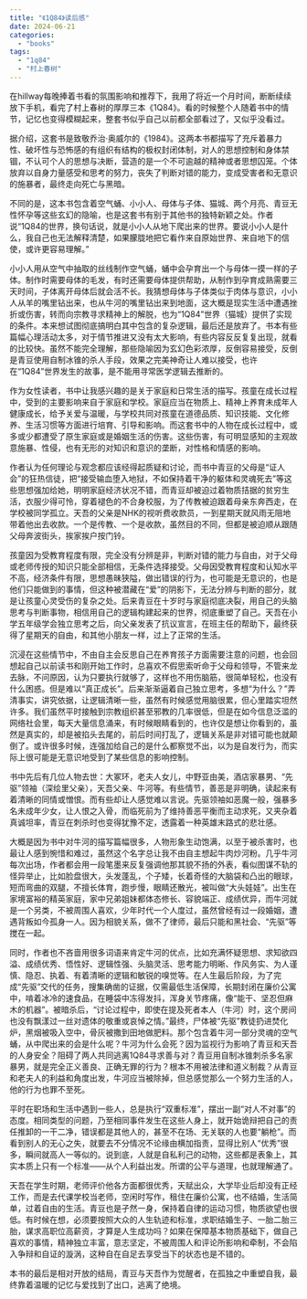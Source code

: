 ```yaml
---
title: "《1Q84》读后感"
date: 2024-06-21
categories: 
  - "books"
tags: 
  - "1q84"
  - "村上春树"
---
```


在hillway每晚捧着书看的氛围影响和推荐下，我用了将近一个月时间，断断续续放下手机，看完了村上春树的厚厚三本《1Q84》。看的时候整个人随着书中的情节，记忆也变得模糊起来，整套书似乎自己以前都全部看过了，又似乎没看过。

据介绍，这套书是致敬乔治·奥威尔的《1984》。这两本书都描写了充斥着暴力性、破坏性与恐怖感的有组织有结构的极权封闭体制，对人的思想控制和身体禁锢，不认可个人的思想与决断，营造的是一个不可逾越的精神或者思想囚笼。个体放弃以自身力量感受和思考的努力，丧失了判断对错的能力，变成受害者和无意识的施暴者，最终走向死亡与黑暗。

不同的是，这本书包含着空气蛹、小小人、母体与子体、猫城、两个月亮、青豆无性怀孕等这些玄幻的隐喻，也是这套书有别于其他书的独特新颖之处。作者说“1Q84的世界，换句话说，就是小小人从地下爬出来的世界。要说小小人是什么，我自己也无法解释清楚，如果朦胧地把它看作来自原始世界、来自地下的信使，或许更容易理解。”

小小人用从空气中抽取的丝线制作空气蛹，蛹中会孕育出一个与母体一摸一样的子体。制作时需要母体的毛发，有时还需要母体提供帮助，从制作到孕育成熟需要三天时间，子体离开母体后就会活不长。我猜想母体与子体类似于肉体与意识，小小人从羊的嘴里钻出来，也从牛河的嘴里钻出来到地面，这大概是现实生活中遭遇挫折或伤害，转而向宗教寻求精神上的解脱，也为“1Q84”世界（猫城）提供了实现的条件。本来想试图彻底搞明白其中包含的复杂逻辑，最后还是放弃了。书本有些篇幅心理活动太多，对于情节推进又没有太大影响，有些内容反反复复出现，就看的比较快。虽然不能完全理解，那些隐喻因为玄幻色彩浓厚，反倒容易接受，反倒是青豆使用自制冰锥的杀人手段，效果之完美神奇让人难以接受，也许在“1Q84”世界发生的故事，是不能用寻常医学逻辑去推断的。

作为女性读者，书中让我感兴趣的是关于家庭和日常生活的描写。孩童在成长过程中，受到的主要影响来自于家庭和学校。家庭应当在物质上、精神上养育未成年人健康成长，给予关爱与温暖，与学校共同对孩童在道德品质、知识技能、文化修养、生活习惯等方面进行培育、引导和影响。而这套书中的人物在成长过程中，或多或少都遭受了原生家庭或是婚姻生活的伤害。这些伤害，有可明显感知的主观故意施暴、性侵，也有无形的对知识和意识的垄断，对性格和情感的影响。

作者认为任何理论与观念都应该经得起质疑和讨论，而书中青豆的父母是“证人会”的狂热信徒，把“接受输血堕入地狱，不如保持着干净的躯体和灵魂死去”等这些思想强加给她，明明家庭经济状况不错，而青豆却被迫过着物质拮据的贫穷生活，衣服少得可怜，穿着褪色的不合身校服，为了传教被迫跟着母亲东奔西走，在学校被同学孤立。天吾的父亲是NHK的视听费收款员，一到星期天就风雨无阻地带着他出去收款。一个是传教、一个是收款，虽然目的不同，但都是被迫顺从跟随父母奔波街头，挨家挨户按门铃。

孩童因为受教育程度有限，完全没有分辨是非，判断对错的能力与自由，对于父母或老师传授的知识只能全部相信，无条件选择接受。父母因受教育程度和认知水平不高，经济条件有限，思想愚昧狭隘，做出错误的行为，也可能是无意识的，也是他们只能做到的事情，但这种被潜藏在“爱”的阴影下，无法分辨与判断的部分，就是让孩童心灵受伤的复杂之处。后来青豆在十岁时与家庭彻底决裂，用自己的头脑思考与判断事物，相信用自己的逻辑构建起来的世界，彻底重塑了自己。天吾在小学五年级学会独立思考之后，向父亲发表了抗议宣言，在班主任的帮助下，最终获得了星期天的自由，和其他小朋友一样，过上了正常的生活。

沉浸在这些情节中，不由自主会反思自己在养育孩子方面需要注意的问题，也会回想起自己以前读书和刚开始工作时，总喜欢不假思索听命于父母和领导，不管来龙去脉，不问原因，认为只要执行就够了，这样也不用伤脑筋，很简单轻松，也没有什么困惑。但是难以“真正成长”。后来渐渐逼着自己独立思考，多想“为什么？”弄清事实，讲究依据，让逻辑清晰一些，虽然有时候感觉用脑很累，但心里踏实坦然许多。我们虽然平时接触到宗教组织甚至邪教的几率很低，但是在如今信息泛滥的网络社会里，每天大量信息涌来，有时候眼睛看到的，也许仅是想让你看到的，虽然是真实的，却是被掐头去尾的，前后时间打乱了，逻辑关系是非对错可能也就颠倒了。或许很多时候，连强加给自己的是什么都察觉不出，以为是自发行为，而实际上很可能是无意识地受到了某些信息的影响控制。

书中先后有几位人物去世：大冢环，老夫人女儿，中野亚由美，酒店家暴男、“先驱”领袖（深绘里父亲），天吾父亲、牛河等。有些情节，善恶是非明确，读起来有着清晰的同情或憎恨。而有些却让人感觉难以言说。先驱领袖如恶魔一般，强暴多名未成年少女，让人恨之入骨，而临死前为了维持善恶平衡而主动求死，又夹杂着真诚坦率，青豆在刺杀时也变得犹豫不定，透露着一种英雄末路式的悲壮感。

大概是因为书中对牛河的描写篇幅很多，人物形象生动饱满，以至于被杀害时，也最让人感到惋惜和难过，虽然这个名字总让我不由自主想起牛肉炒河粉。几乎牛河每次出场，作者都会用一段笔墨来反复强调他那其貌不扬的外表，看似图谋不轨的怪异举止，比如脸盘很大，头发蓬乱，个子矮，长着奇怪的大脑袋和凸出的眼球，短而弯曲的双腿，不擅长体育，跑步慢，眼睛还散光，被叫做“大头娃娃”。出生在家境富裕的精英家庭，家中兄弟姐妹都体态修长、容貌端正、成绩优异，而牛河就是一个另类，不被周围人喜欢，少年时代一个人度过，虽然曾经有过一段婚姻，遭遇背叛如今孤身一人。因为相貌关系，做不了律师，最后只能和黑社会、“先驱”等搅在一起。

同时，作者也不吝啬用很多词语来肯定牛河的优点，比如充满怀疑思想、求知欲四溢、成绩优秀、悟性好、逻辑性强、头脑灵活、思考能力明晰、作风务实、为人谨慎、隐忍、执着、有着清晰的逻辑和敏锐的嗅觉等。在人生最后阶段，为了完成“先驱”交代的任务，搜集确凿的证据，仅需最低生活保障，长期封闭在廉价公寓中，啃着冰冷的速食品，在睡袋中冻得发抖，浑身关节疼痛，像“能干、坚忍但麻木的机器”。被暗杀后，“讨论过程中，即使在提及死者本人（牛河）时，这个房间也没有飘漾过一丝对遗体的敬重或哀悼之情。”最终，尸体被“先驱”教徒扔进焚化炉，黑烟被吸入空中，骨灰被撒到田地做肥料。那个包含着牛河一部分灵魂的空气蛹，从中爬出来的会是什么呢？牛河为什么会死？因为监视行为影响了青豆和天吾的人身安全？阻碍了两人共同逃离1Q84寻求善与对？青豆用自制冰锥刺杀多名家暴男，就是完全正义善良、正确无罪的行为？根本不用被法律和道义制裁？从青豆和老夫人的利益和角度出发，牛河应当被除掉，但总感觉那么一个努力生活的人，他的行为也罪不至死。

平时在职场和生活中遇到一些人，总是执行“双重标准”，摆出一副“对人不对事”的态度。相同类型的问题，乃至相同事件发生在这些人身上，就开始诡辩把自己的责任推卸的一干二净，错误都是其他人的，甚至不在场、无关联的人也要“躺枪”。而看到别人的无心之失，就要去不分情况不论缘由横加指责，显得比别人“优秀”很多，瞬间就高人一等似的。说到底，人就是自私利己的动物，这些都是表象上，其实本质上只有一个标准——从个人利益出发。所谓的公平与道理，也就理解通了。

天吾在学生时期，老师评价他各方面都很优秀，天赋出众，大学毕业后却没有正经工作，而是去代课学校当老师，空闲时写作，租住在廉价公寓，也不结婚，生活简单，过着自由的生活。青豆也是孑然一身，保持着自律的运动习惯，物质欲望也很低。有时候在想，必须要按照大众的人生轨迹和标准，求职结婚生子、一胎二胎三胎，谋求高职位高薪资，才算是人生成功吗？如果在保障基本物质基础下，做自己喜欢的事情，精神独立丰富，意志坚定，不被周围人和评论所影响和牵制，不会陷入争辩和自证的漩涡，这种自在自足去享受当下的状态也是不错的。

本书的最后是相对开放的结局，青豆与天吾作为觉醒者，在孤独之中重塑自我，最终靠着温暖的记忆与爱找到了出口，逃离了绝境。
